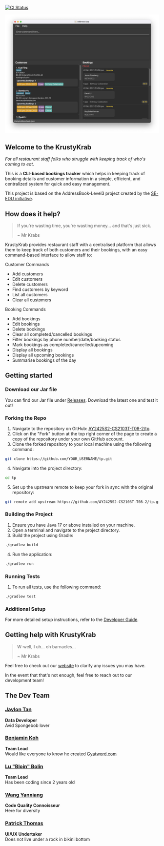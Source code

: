 [![CI Status](https://github.com/AY2425S2-CS2103T-T08-2/tp/workflows/Java%20CI/badge.svg)](https://github.com/AY2425S2-CS2103T-T08-2/tp/actions)

![Ui](docs/images/Ui.png)

## Welcome to the KrustyKrab

_For all restaurant staff folks who struggle with keeping track of who's coming to eat._

This is a **CLI-based bookings tracker** which helps in keeping track of booking details and customer information in a simple, efficient, and centralized system for quick and easy management.

This project is based on the AddressBook-Level3 project created by the [SE-EDU initiative](https://se-education.org).

## How does it help?

> If you're wasting time, you're wasting money... and that's just sick.
>
> ~ Mr Krabs

KrustyKrab provides restaurant staff with a centralised platform that allows them to keep track of both customers and their bookings, with an easy command-based interface to allow staff to:

Customer Commands
- Add customers
- Edit customers
- Delete customers
- Find customers by keyword
- List all customers
- Clear all customers

Booking Commands
- Add bookings
- Edit bookings
- Delete bookings
- Clear all completed/cancelled bookings
- Filter bookings by phone number/date/booking status
- Mark bookings as completed/cancelled/upcoming
- Display all bookings
- Display all upcoming bookings
- Summarise bookings of the day

## Getting started

### Download our Jar file

You can find our Jar file under [Releases](https://github.com/AY2425S2-CS2103T-T08-2/tp/releases). Download the latest one and test it out!

### Forking the Repo

1. Navigate to the repository on GitHub: [AY2425S2-CS2103T-T08-2/tp](https://github.com/AY2425S2-CS2103T-T08-2/tp).
2. Click on the "Fork" button at the top right corner of the page to create a copy of the repository under your own GitHub account.
3. Clone the forked repository to your local machine using the following command:

```sh
git clone https://github.com/YOUR_USERNAME/tp.git
```

4. Navigate into the project directory:

```sh
cd tp
```

5. Set up the upstream remote to keep your fork in sync with the original repository:

```sh
git remote add upstream https://github.com/AY2425S2-CS2103T-T08-2/tp.git
```

### Building the Project

1. Ensure you have Java 17 or above installed on your machine.
2. Open a terminal and navigate to the project directory.
3. Build the project using Gradle:

```sh
./gradlew build
```

4. Run the application:

```sh
./gradlew run
```

### Running Tests

1. To run all tests, use the following command:

```sh
./gradlew test
```

### Additional Setup

For more detailed setup instructions, refer to the [Developer Guide](https://ay2425s2-cs2103t-t08-2.github.io/tp/DeveloperGuide.html).

## Getting help with KrustyKrab

> W-well, I uh... oh barnacles...
>
> ~ Mr Krabs

Feel free to check out our [website](https://ay2425s2-cs2103t-t08-2.github.io/tp/) to clarify any issues you may have.

In the event that that's not enough, feel free to reach out to our development team!

## The Dev Team

### [Jaylon Tan](https://github.com/jaylontan)

**Data Developer**  
Avid Spongebob lover

### [Benjamin Koh](https://github.com/ben926)

**Team Lead**  
Would like everyone to know he created [Gyatword.com](https://gyatword.com)

### [Lu "Bloin" Bolin](https://github.com/LuBolin)

**Team Lead**  
Has been coding since 2 years old

### [Wang Yanxiang](https://github.com/isawangyx)

**Code Quality Connoisseur**  
Here for diversity

### [Patrick Thomas](https://github.com/pastchum)

**UI/UX Undertaker**  
Does not live under a rock in bikini bottom
